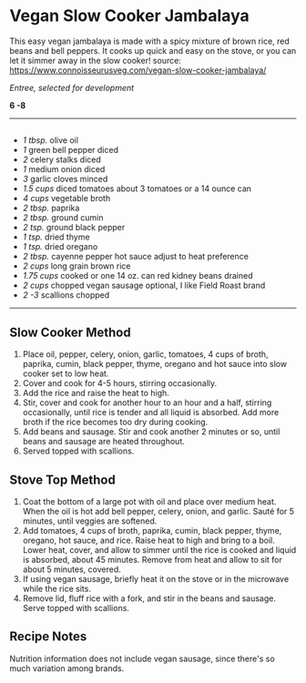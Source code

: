 # Vegan Slow Cooker Jambalaya

This easy vegan jambalaya is made with a spicy mixture of brown rice, red beans and bell peppers. It cooks up quick and easy on the stove, or you can let it simmer away in the slow cooker!
source: https://www.connoisseurusveg.com/vegan-slow-cooker-jambalaya/

*Entree, selected for development*

**6 -8**

---

## 

- *1 tbsp.* olive oil
- *1* green bell pepper diced
- *2* celery stalks diced
- *1* medium onion diced
- *3* garlic cloves minced
- *1.5 cups* diced tomatoes about 3 tomatoes or a 14 ounce can
- *4 cups* vegetable broth
- *2 tbsp.* paprika
- *2 tbsp.* ground cumin
- *2 tsp.* ground black pepper
- *1 tsp.* dried thyme
- *1 tsp.* dried oregano
- *2 tbsp.* cayenne pepper hot sauce adjust to heat preference
- *2 cups* long grain brown rice
- *1.75 cups* cooked or one 14 oz. can red kidney beans drained
- *2 cups* chopped vegan sausage optional, I like Field Roast brand
- *2 -3* scallions chopped

---

## Slow Cooker Method
1. Place oil, pepper, celery, onion, garlic, tomatoes, 4 cups of broth, paprika, cumin, black pepper, thyme, oregano and hot sauce into slow cooker set to low heat.
2. Cover and cook for 4-5 hours, stirring occasionally.
3. Add the rice and raise the heat to high.
4. Stir, cover and cook for another hour to an hour and a half, stirring occasionally, until rice is tender and all liquid is absorbed. Add more broth if the rice becomes too dry during cooking.
5. Add beans and sausage. Stir and cook another 2 minutes or so, until beans and sausage are heated throughout.
6. Served topped with scallions.
## Stove Top Method
1. Coat the bottom of a large pot with oil and place over medium heat. When the oil is hot add bell pepper, celery, onion, and garlic. Sauté for 5 minutes, until veggies are softened.
2. Add tomatoes, 4 cups of broth, paprika, cumin, black pepper, thyme, oregano, hot sauce, and rice. Raise heat to high and bring to a boil. Lower heat, cover, and allow to simmer until the rice is cooked and liquid is absorbed, about 45 minutes. Remove from heat and allow to sit for about 5 minutes, covered.
3. If using vegan sausage, briefly heat it on the stove or in the microwave while the rice sits.
4. Remove lid, fluff rice with a fork, and stir in the beans and sausage. Serve topped with scallions.

## Recipe Notes

Nutrition information does not include vegan sausage, since there's so much variation among brands.
